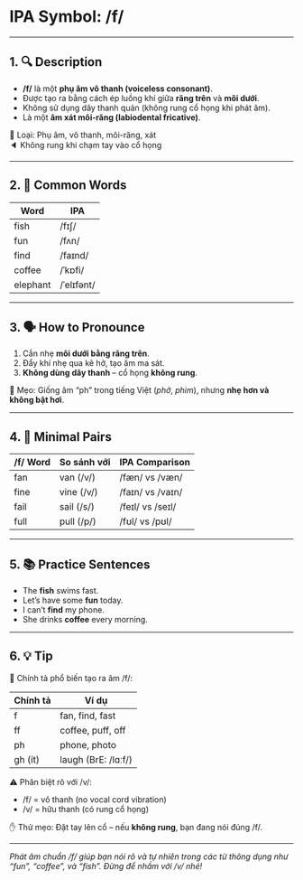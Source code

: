 # IPA Symbol: /f/

---

## 1. 🔍 Description

- **/f/** là một **phụ âm vô thanh (voiceless consonant)**.
- Được tạo ra bằng cách ép luồng khí giữa **răng trên** và **môi dưới**.
- Không sử dụng dây thanh quản (không rung cổ họng khi phát âm).
- Là một **âm xát môi-răng (labiodental fricative)**.

📍 Loại: Phụ âm, vô thanh, môi-răng, xát  
🔈 Không rung khi chạm tay vào cổ họng

---

## 2. 📝 Common Words

| Word      | IPA         |
|-----------|-------------|
| fish      | /fɪʃ/       |
| fun       | /fʌn/       |
| find      | /faɪnd/     |
| coffee    | /ˈkɒfi/     |
| elephant  | /ˈelɪfənt/  |

---

## 3. 🗣️ How to Pronounce

1. Cắn nhẹ **môi dưới bằng răng trên**.
2. Đẩy khí nhẹ qua kẽ hở, tạo âm ma sát.
3. **Không dùng dây thanh** – cổ họng **không rung**.

🧠 Mẹo: Giống âm “ph” trong tiếng Việt (*phở*, *phim*), nhưng **nhẹ hơn và không bật hơi**.

---

## 4. 🎯 Minimal Pairs

| /f/ Word  | So sánh với | IPA Comparison     |
|-----------|--------------|--------------------|
| fan       | van (/v/)    | /fæn/ vs /væn/     |
| fine      | vine (/v/)   | /faɪn/ vs /vaɪn/   |
| fail      | sail (/s/)   | /feɪl/ vs /seɪl/   |
| full      | pull (/p/)   | /fʊl/ vs /pʊl/     |

---

## 5. 📚 Practice Sentences

- The **fish** swims fast.
- Let’s have some **fun** today.
- I can’t **find** my phone.
- She drinks **coffee** every morning.

---

## 6. 💡 Tip

📌 Chính tả phổ biến tạo ra âm /f/:

| Chính tả | Ví dụ             |
|----------|-------------------|
| f        | fan, find, fast    |
| ff       | coffee, puff, off  |
| ph       | phone, photo       |
| gh (ít)  | laugh (BrE: /lɑːf/) |

⚠️ Phân biệt rõ với /v/:  
- /f/ = vô thanh (no vocal cord vibration)  
- /v/ = hữu thanh (có rung cổ họng)

✋ Thử mẹo: Đặt tay lên cổ – nếu **không rung**, bạn đang nói đúng /f/.

---

*Phát âm chuẩn /f/ giúp bạn nói rõ và tự nhiên trong các từ thông dụng như “fun”, “coffee”, và “fish”. Đừng để nhầm với /v/ nhé!*

